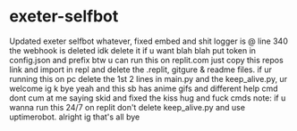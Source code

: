 # exeter-selfbot
Updated exeter selfbot whatever, fixed embed and shit logger is @ line 340 the webhook is deleted idk delete it if u want blah blah put token in config.json and prefix btw u can run this on replit.com just copy this repos link and import in repl and delete the .replit, gitgure & readme files. if ur running this on pc delete the 1st 2 lines in main.py and the keep_alive.py, ur welcome ig k bye
yeah and this sb has anime gifs and different help cmd dont cum at me saying skid and fixed the kiss hug and fuck cmds
note: if u wanna run this 24/7 on replit don't delete keep_alive.py and use uptimerobot. alright ig that's all bye
